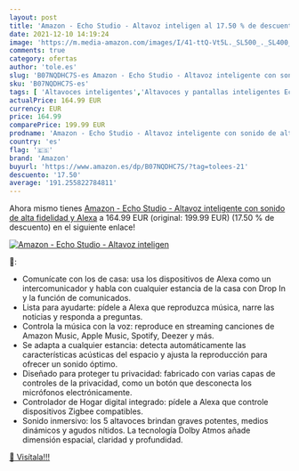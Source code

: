 ```yaml
---
layout: post
title: 'Amazon - Echo Studio - Altavoz inteligen al 17.50 % de descuento'
date: 2021-12-10 14:19:24
image: 'https://m.media-amazon.com/images/I/41-ttQ-Vt5L._SL500_._SL400_.jpg'
comments: true
category: ofertas
author: 'tole.es'
slug: 'B07NQDHC7S-es Amazon - Echo Studio - Altavoz inteligente con sonido de...'
sku: 'B07NQDHC7S-es'
tags: [ 'Altavoces inteligentes','Altavoces y pantallas inteligentes Echo','Dispositivos Amazon','Dispositivos Amazon y Accesorios','alexa','amazon', ]
actualPrice: 164.99 EUR
currency: EUR
price: 164.99
comparePrice: 199.99 EUR
prodname: 'Amazon - Echo Studio - Altavoz inteligente con sonido de alta fidelidad y Alexa'
country: 'es'
flag: '🇪🇸'
brand: 'Amazon'
buyurl: 'https://www.amazon.es/dp/B07NQDHC7S/?tag=tolees-21'
descuento: '17.50'
average: '191.255822784811'
---
```


Ahora mismo tienes [Amazon - Echo Studio - Altavoz inteligente con sonido de alta fidelidad y Alexa](https://www.amazon.es/dp/B07NQDHC7S/?tag=tolees-21) a 164.99 EUR (original: 199.99 EUR) (17.50 %  de descuento) en el siguiente enlace!

[![Amazon - Echo Studio - Altavoz inteligen](https://m.media-amazon.com/images/I/41-ttQ-Vt5L._SL500_._SL400_.jpg)](https://www.amazon.es/dp/B07NQDHC7S/?tag=tolees-21)

🔎:

- Comunícate con los de casa: usa los dispositivos de Alexa como un intercomunicador y habla con cualquier estancia de la casa con Drop In y la función de comunicados.
- Lista para ayudarte: pídele a Alexa que reproduzca música, narre las noticias y responda a preguntas.
- Controla la música con la voz: reproduce en streaming canciones de Amazon Music, Apple Music, Spotify, Deezer y más.
- Se adapta a cualquier estancia: detecta automáticamente las características acústicas del espacio y ajusta la reproducción para ofrecer un sonido óptimo.
- Diseñado para proteger tu privacidad: fabricado con varias capas de controles de la privacidad, como un botón que desconecta los micrófonos electrónicamente.
- Controlador de Hogar digital integrado: pídele a Alexa que controle dispositivos Zigbee compatibles.
- Sonido inmersivo: los 5 altavoces brindan graves potentes, medios dinámicos y agudos nítidos. La tecnología Dolby Atmos añade dimensión espacial, claridad y profundidad.

[🛒 Visítala!!!](https://www.amazon.es/dp/B07NQDHC7S/?tag=tolees-21)
